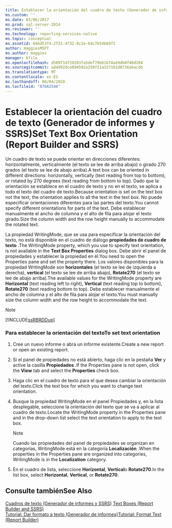 ```yaml
---
title: Establecer la orientación del cuadro de texto (Generador de informes y SSRS) | Microsoft Docs
ms.custom: ''
ms.date: 03/06/2017
ms.prod: sql-server-2014
ms.reviewer: ''
ms.technology: reporting-services-native
ms.topic: conceptual
ms.assetid: 64bd53f4-2f31-4732-8c2e-64c7b54b6972
author: maggiesMSFT
ms.author: maggies
manager: kfile
ms.openlocfilehash: d509f1df29203fa5def79b61b74ae9db8f40d204
ms.sourcegitcommit: ad4d92dce894592a259721a1571b1d8736abacdb
ms.translationtype: MT
ms.contentlocale: es-ES
ms.lasthandoff: 08/04/2020
ms.locfileid: "87662546"
---
```

# <a name="set-text-box-orientation-report-builder-and-ssrs"></a><span data-ttu-id="6bfaf-102">Establecer la orientación del cuadro de texto (Generador de informes y SSRS)</span><span class="sxs-lookup"><span data-stu-id="6bfaf-102">Set Text Box Orientation (Report Builder and SSRS)</span></span>
  <span data-ttu-id="6bfaf-103">Un cuadro de texto se puede orientar en direcciones diferentes: horizontalmente, verticalmente (el texto se lee de arriba abajo) o girado 270 grados (el texto se lee de abajo arriba).</span><span class="sxs-lookup"><span data-stu-id="6bfaf-103">A text box can be oriented in different directions: horizontally, vertically (text reading from top to bottom), or rotated by 270 degrees (text reading from bottom to top).</span></span> <span data-ttu-id="6bfaf-104">Dado que la orientación se establece en el cuadro de texto y no en el texto, se aplica a todo el texto del cuadro de texto.</span><span class="sxs-lookup"><span data-stu-id="6bfaf-104">Because orientation is set on the text box not the text, the orientation applies to all the text in the text box.</span></span> <span data-ttu-id="6bfaf-105">No puede especificar orientaciones diferentes para las partes del texto.</span><span class="sxs-lookup"><span data-stu-id="6bfaf-105">You cannot specify different orientations for parts of the text.</span></span> <span data-ttu-id="6bfaf-106">Debe establecer manualmente el ancho de columna y el alto de fila para alojar el texto girado.</span><span class="sxs-lookup"><span data-stu-id="6bfaf-106">Size the column width and the row height manually to accommodate the rotated text.</span></span>  
  
 <span data-ttu-id="6bfaf-107">La propiedad WritingMode, que se usa para especificar la orientación del texto, no está disponible en el cuadro de diálogo **propiedades de cuadro de texto** .</span><span class="sxs-lookup"><span data-stu-id="6bfaf-107">The WritingMode property, which you use to specify text orientation, is not available in the **Text Box Properties** dialog box.</span></span> <span data-ttu-id="6bfaf-108">Debe abrir el panel de propiedades y establecer la propiedad en él.</span><span class="sxs-lookup"><span data-stu-id="6bfaf-108">You need to open the Properties pane and set the property there.</span></span> <span data-ttu-id="6bfaf-109">Los valores disponibles para la propiedad WritingMode son **horizontales** (el texto se lee de izquierda a derecha), **vertical** (el texto se lee de arriba abajo), **Rotate270** (el texto se lee de abajo arriba).</span><span class="sxs-lookup"><span data-stu-id="6bfaf-109">The available values for the WritingMode property are **Horizontal** (text reading left to right), **Vertical** (text reading top to bottom), **Rotate270** (text reading bottom to top).</span></span> <span data-ttu-id="6bfaf-110">Debe establecer manualmente el ancho de columna y el alto de fila para alojar el texto.</span><span class="sxs-lookup"><span data-stu-id="6bfaf-110">You must manually size the column width and the row height to accommodate the text.</span></span>  
  
> [!NOTE]  
>  [!INCLUDE[ssRBRDDup](../../includes/ssrbrddup-md.md)]  
  
### <a name="to-set-text-orientation"></a><span data-ttu-id="6bfaf-111">Para establecer la orientación del texto</span><span class="sxs-lookup"><span data-stu-id="6bfaf-111">To set text orientation</span></span>  
  
1.  <span data-ttu-id="6bfaf-112">Cree un nuevo informe o abra un informe existente.</span><span class="sxs-lookup"><span data-stu-id="6bfaf-112">Create a new report or open an existing report.</span></span>  
  
2.  <span data-ttu-id="6bfaf-113">Si el panel de propiedades no está abierto, haga clic en la pestaña **Ver** y active la casilla **Propiedades** .</span><span class="sxs-lookup"><span data-stu-id="6bfaf-113">If the Properties pane is not open, click the **View** tab and select the **Properties** check box.</span></span>  
  
3.  <span data-ttu-id="6bfaf-114">Haga clic en el cuadro de texto para el que desea cambiar la orientación del texto.</span><span class="sxs-lookup"><span data-stu-id="6bfaf-114">Click the text box for which you want to change text orientation.</span></span>  
  
4.  <span data-ttu-id="6bfaf-115">Busque la propiedad WritingMode en el panel Propiedades y, en la lista desplegable, seleccione la orientación del texto que se va a aplicar al cuadro de texto.</span><span class="sxs-lookup"><span data-stu-id="6bfaf-115">Locate the WritingMode property in the Properties pane and in the drop-down list select the text orientation to apply to the text box.</span></span>  
  
    > [!NOTE]  
    >  <span data-ttu-id="6bfaf-116">Cuando las propiedades del panel de propiedades se organizan en categorías, WritingMode está en la categoría **Localización** .</span><span class="sxs-lookup"><span data-stu-id="6bfaf-116">When the properties in the Properties pane are organized into categories, WritingMode is in the **Localization** category.</span></span>  
  
5.  <span data-ttu-id="6bfaf-117">En el cuadro de lista, seleccione **Horizontal**, **Vertical**o **Rotate270**.</span><span class="sxs-lookup"><span data-stu-id="6bfaf-117">In the list box, select **Horizontal**, **Vertical**, or **Rotate270**.</span></span>  
  
## <a name="see-also"></a><span data-ttu-id="6bfaf-118">Consulte también</span><span class="sxs-lookup"><span data-stu-id="6bfaf-118">See Also</span></span>  
 <span data-ttu-id="6bfaf-119">[Cuadros de texto &#40;Generador de informes y SSRS&#41;](text-boxes-report-builder-and-ssrs.md) </span><span class="sxs-lookup"><span data-stu-id="6bfaf-119">[Text Boxes &#40;Report Builder and SSRS&#41;](text-boxes-report-builder-and-ssrs.md) </span></span>  
 [<span data-ttu-id="6bfaf-120">Tutorial: Dar formato a texto &#40;Generador de informes&#41;</span><span class="sxs-lookup"><span data-stu-id="6bfaf-120">Tutorial: Format Text &#40;Report Builder&#41;</span></span>](../tutorial-format-text-report-builder.md)  
  
  

